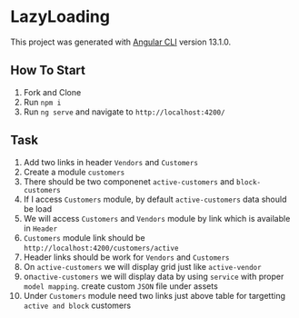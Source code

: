 # LazyLoading

This project was generated with [Angular CLI](https://github.com/angular/angular-cli) version 13.1.0.

## How To Start

1) Fork and Clone
2) Run `npm i`
3) Run `ng serve` and navigate to `http://localhost:4200/`

## Task

1) Add two links in header `Vendors` and `Customers`
2) Create a module `customers`
3) There should be two componenet `active-customers` and `block-customers`
4) If I access `Customers` module, by default `active-customers` data should be load
5) We will access `Customers` and `Vendors` module by link which is available in `Header`
6) `Customers` module link should be `http://localhost:4200/customers/active`
7) Header links should be work for `Vendors` and `Customers`
8) On `active-customers` we will display grid just like `active-vendor`
9) on`active-customers` we will display data by using `service` with proper `model mapping`. create custom `JSON` file under assets
10) Under `Customers` module need two links just above table for targetting `active and block` customers

